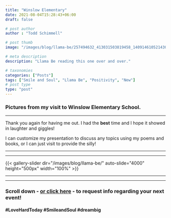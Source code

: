 ```yaml
---
title: "Winslow Elementary"
date: 2021-08-04T15:28:43+06:00
draft: false

# post author
author : "Todd Schimmell"

# post thumb
image: "/images/blog/llama-be/257494632_413031503819458_1409146105214305565_n.jpg"

# meta description
description: "Llama Be reading this one over and over."

# taxonomies
categories: ["Posts"]
tags: ["Smile and Soul", "Llama Be", "Positivity", "New"]
# post type
type: "post"
---
```


### Pictures from my visit to Winslow Elementary School.
***
Thank you again for having me out. I had the **best** time and I hope it showed in laughter and giggles!

I can customize my presentation to discuss any topics using my poems and books, or I can just visit to provide the silly!
***
***
{{< gallery-slider dir="/images/blog/llama-be/" auto-slide="4000" height="500px" width="100%" >}}
***
***
### Scroll down - [or click here](#book-footer) - to request info regarding your next event!



#### #LoveHardToday #SmileandSoul #dreambig
